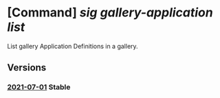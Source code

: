 # [Command] _sig gallery-application list_

List gallery Application Definitions in a gallery.

## Versions

### [2021-07-01](/Resources/mgmt-plane/L3N1YnNjcmlwdGlvbnMve30vcmVzb3VyY2Vncm91cHMve30vcHJvdmlkZXJzL21pY3Jvc29mdC5jb21wdXRlL2dhbGxlcmllcy97fS9hcHBsaWNhdGlvbnM=/2021-07-01.xml) **Stable**

<!-- mgmt-plane /subscriptions/{}/resourcegroups/{}/providers/microsoft.compute/galleries/{}/applications 2021-07-01 -->
